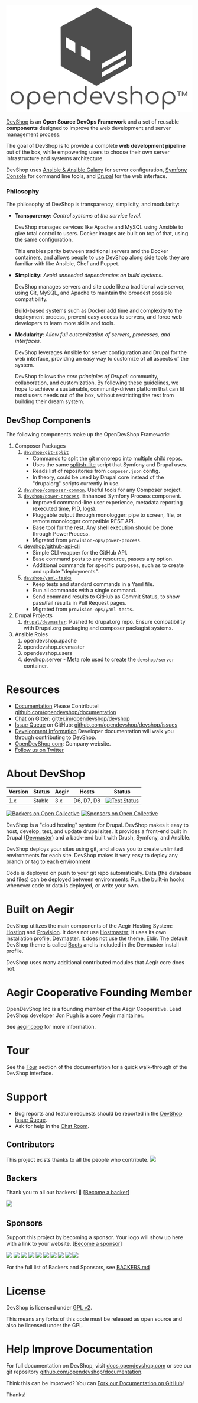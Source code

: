 ![DevShop Logo](./assets/logo-new-light-bg.png)

[DevShop][1] is an **Open Source DevOps Framework** and a 
set of reusable **components** designed to improve the web development and 
server management process.

The goal of DevShop is to provide a complete **web development pipeline** out of the
box, while empowering users to choose their own server infrastructure and systems 
architecture.
 
DevShop uses [Ansible & Ansible Galaxy][2] for server configuration, [Symfony 
Console][3] for command line tools, and [Drupal][3] for the web interface.

### Philosophy

The philosophy of DevShop is transparency, simplicity, and modularity:
 
  - **Transparency:** *Control systems at the service level.* 
    
    DevShop manages services like 
    Apache and MySQL using Ansible to give total control to users. Docker images
    are built on top of that, using the same configuration. 
    
    This enables
    parity between traditional servers and the Docker containers, and allows 
    people to use DevShop along side tools they are familiar with like Ansible, Chef and Puppet.
  - **Simplicity:** *Avoid unneeded dependencies on build systems.* 
  
    DevShop manages servers and
    site code like a traditional web server, using Git, MySQL, and Apache to 
    maintain the broadest possible compatibility. 
    
    Build-based systems such as 
    Docker add time and complexity to the deployment process, prevent easy 
    access to servers, and force web developers to learn more skills and tools. 
    
  - **Modularity**: *Allow full customization of servers, processes, and interfaces.* 
  
    DevShop leverages Ansible for server 
    configuration and Drupal for the web interface, providing an easy way 
    to customize of all aspects of the system.
    
    DevShop follows the *core principles of Drupal:* community, collaboration, and
    customization. By following these guidelines, we hope to achieve a sustainable, 
    community-driven platform that can fit most users needs out of the box, without 
    restricting the rest from building their dream system.

## DevShop Components

The following components make up the OpenDevShop Framework:

1. Composer Packages
    1. [`devshop/git-split`](https://github.com/devshop-packages/git-split)
        - Commands to split the git monorepo into multiple child repos. 
        - Uses the same [splitsh-lite]() script that Symfony and Drupal uses.
        - Reads list of repositories from `composer.json` config.
        - In theory, could be used by Drupal core instead of the "drupalorg" scripts currently in use.
    2. [`devshop/composer-common`](https://github.com/devshop-packages/composer-common). Useful tools for any Composer project.
    3. [`devshop/power-process`](https://github.com/devshop-packages/power-process). Enhanced Symfony Process component.  
        - Improved command-line user experience, metadata reporting (executed time, PID, logs).
        - Pluggable output through monologger: pipe to screen, file, or remote monologger compatible REST API.
        - Base tool for the rest. Any shell execution should be done through PowerProcess.
        - Migrated from `provision-ops/power-process`.
    4. [devshop/github-api-cli](https://github.com/devshop-packages/github-api-cli) 
        - Simple CLI wrapper for the GitHub API.
        - Base command posts to any resource, passes any option.
        - Additional commands for specific purposes, such as to create and update "deployments".
    4. [`devshop/yaml-tasks`](https://github.com/devshop-packages/yaml-tasks)
        - Keep tests and standard commands in a Yaml file.
        - Run all commands with a single command.
        - Send command results to GitHub as Commit Status, to show pass/fail results in Pull Request pages.
        - Migrated from `provision-ops/yaml-tests`. 
1. Drupal Projects
    1. [`drupal/devmaster`](https://www.drupal.org): Pushed to drupal.org repo. Ensure compatibility with 
        Drupal.org packaging and composer packagist systems. 
3. Ansible Roles
    1. opendevshop.apache
    2. opendevshop.devmaster
    3. opendevshop.users
    4. devshop.server - Meta role used to create the `devshop/server` container.

# Resources

* [Documentation](http://docs.opendevshop.com) Please Contribute! [github.com/opendevshop/documentation](https://github.com/opendevshop/documentation) 
* [Chat](http://gitter.im/opendevshop/devshop) on Gitter: [gitter.im/opendevshop/devshop](http://gitter.im/opendevshop/devshop)
* [Issue Queue](http://github.com/opendevshop/devshop/issues) on GitHub: [github.com/opendevshop/devshop/issues](http://github.com/opendevshop/devshop/issues)
* [Development Information](http://docs.opendevshop.com/development.html)  Developer documentation will walk you through contributing to DevShop.
* [OpenDevShop.com](http://www.opendevshop.com): Company website.
* [Follow us on Twitter](http://twitter.com/opendevshop)

# About DevShop

Version | Status | Aegir | Hosts      | Status
--------|--------|-------|------------|----------
1.x     | Stable | 3.x   | D6, D7, D8 | [![Test Status](https://github.com/opendevshop/devshop/workflows/Tests/badge.svg)](https://github.com/opendevshop/devshop/actions)


[![Backers on Open Collective](https://opencollective.com/devshop/backers/badge.svg)](#backers)
 [![Sponsors on Open Collective](https://opencollective.com/devshop/sponsors/badge.svg)](#sponsors) 

DevShop is a "cloud hosting" system for Drupal. DevShop makes it easy to host, develop, test, and update drupal sites.  It provides a front-end built in Drupal ([Devmaster](https://github.com/opendevshop/devmaster)) and a back-end built with Drush, Symfony, and Ansible.

DevShop deploys your sites using git, and allows you to create unlimited environments for each site.  DevShop makes it very easy to deploy any branch or tag to each environment

Code is deployed on push to your git repo automatically.  Data (the database and files) can be deployed between environments.  Run the built-in hooks whenever code or data is deployed, or write your own.

# Built on Aegir

DevShop utilizes the main components of the Aegir Hosting System: [Hosting](http://drupal.org/project/hosting) and [Provision](http://drupal.org/project/provision). It does not use [Hostmaster](http://drupal.org/project/hostmaster); it uses its own installation profile, [Devmaster](http://github.com/opendevshop/devmaster).  It does not use the theme, Eldir.  The default DevShop theme is called [Boots](https://github.com/opendevshop/devmaster/tree/7.x-1.x/themes/boots) and is included in the Devmaster install profile.

DevShop uses many additional contributed modules that Aegir core does not.

# Aegir Cooperative Founding Member

OpenDevShop Inc is a founding member of the Aegir Cooperative.  Lead DevShop developer Jon Pugh is a core Aegir maintainer.  

See [aegir.coop](http://aegir.coop) for more information.

# Tour

See the [Tour](http://docs.opendevshop.com/tour.html) section of the documentation for a quick walk-through of the DevShop interface.

# Support

* Bug reports and feature requests should be reported in the [DevShop Issue Queue](https://www.github.com/opendevshop/devshop/issues).
* Ask for help in the [Chat Room](http://gitter.im/opendevshop/devshop).

## Contributors

This project exists thanks to all the people who contribute. 
<a href="https://github.com/opendevshop/devshop/graphs/contributors"><img src="https://opencollective.com/devshop/contributors.svg?width=890&button=false" /></a>


## Backers

Thank you to all our backers! 🙏 [[Become a backer](https://opencollective.com/devshop#backer)]

<a href="https://opencollective.com/devshop#backers" target="_blank"><img src="https://opencollective.com/devshop/backers.svg?width=890"></a>

## Sponsors

Support this project by becoming a sponsor. Your logo will show up here with a link to your website. [[Become a sponsor](https://opencollective.com/devshop#sponsor)]

<a href="https://opencollective.com/devshop/sponsor/0/website" target="_blank"><img src="https://opencollective.com/devshop/sponsor/0/avatar.svg"></a>
<a href="https://opencollective.com/devshop/sponsor/1/website" target="_blank"><img src="https://opencollective.com/devshop/sponsor/1/avatar.svg"></a>
<a href="https://opencollective.com/devshop/sponsor/2/website" target="_blank"><img src="https://opencollective.com/devshop/sponsor/2/avatar.svg"></a>
<a href="https://opencollective.com/devshop/sponsor/3/website" target="_blank"><img src="https://opencollective.com/devshop/sponsor/3/avatar.svg"></a>
<a href="https://opencollective.com/devshop/sponsor/4/website" target="_blank"><img src="https://opencollective.com/devshop/sponsor/4/avatar.svg"></a>
<a href="https://opencollective.com/devshop/sponsor/5/website" target="_blank"><img src="https://opencollective.com/devshop/sponsor/5/avatar.svg"></a>
<a href="https://opencollective.com/devshop/sponsor/6/website" target="_blank"><img src="https://opencollective.com/devshop/sponsor/6/avatar.svg"></a>
<a href="https://opencollective.com/devshop/sponsor/7/website" target="_blank"><img src="https://opencollective.com/devshop/sponsor/7/avatar.svg"></a>
<a href="https://opencollective.com/devshop/sponsor/8/website" target="_blank"><img src="https://opencollective.com/devshop/sponsor/8/avatar.svg"></a>
<a href="https://opencollective.com/devshop/sponsor/9/website" target="_blank"><img src="https://opencollective.com/devshop/sponsor/9/avatar.svg"></a>

For the full list of Backers and Sponsors, see [BACKERS.md](BACKERS.md)


# License

DevShop is licensed under [GPL v2](https://www.gnu.org/licenses/old-licenses/gpl-2.0.txt).

This means any forks of this code must be released as open source and also be licensed under the GPL.

# Help Improve Documentation

For full documentation on DevShop, visit [docs.opendevshop.com](http://docs.opendevshop.com) or see our git repository [github.com/opendevshop/documentation](https://github.com/opendevshop/documentation).

Think this can be improved? You can [Fork our Documentation on GitHub](https://github.com/opendevshop/documentation)!

Thanks!


[1]: https://getdevshop.com
[2]: https://galaxy.ansible.com
[3]: https://github.com/jonpugh/director
